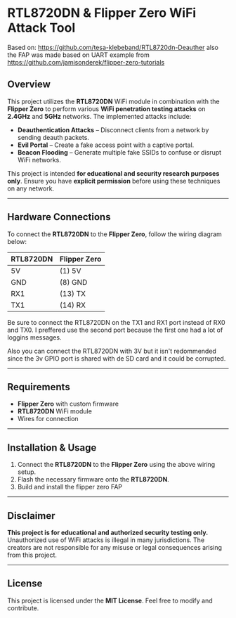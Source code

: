 # RTL8720DN & Flipper Zero WiFi Attack Tool
Based on: https://github.com/tesa-klebeband/RTL8720dn-Deauther also the FAP was made based on UART example from https://github.com/jamisonderek/flipper-zero-tutorials
## Overview
This project utilizes the **RTL8720DN** WiFi module in combination with the **Flipper Zero** to perform various **WiFi penetration testing attacks** on **2.4GHz** and **5GHz** networks. The implemented attacks include:

- **Deauthentication Attacks** – Disconnect clients from a network by sending deauth packets.
- **Evil Portal** – Create a fake access point with a captive portal.
- **Beacon Flooding** – Generate multiple fake SSIDs to confuse or disrupt WiFi networks.

This project is intended **for educational and security research purposes only**. Ensure you have **explicit permission** before using these techniques on any network.

---

## Hardware Connections
To connect the **RTL8720DN** to the **Flipper Zero**, follow the wiring diagram below:

| RTL8720DN | Flipper Zero |
|-----------|--------------|
| 5V        | (1) 5V           |
| GND       | (8) GND          |
| RX1       | (13) TX           |
| TX1       | (14) RX           |

Be sure to connect the RTL8720DN on the TX1 and RX1 port instead of RX0 and TX0. I preffered use the second port because the first one had a lot of loggins messages.

Also you can connect the RTL8720DN with 3V but it isn't redommended since the 3v GPIO port is shared with de SD card and it could be corrupted.

---

## Requirements
- **Flipper Zero** with custom firmware
- **RTL8720DN** WiFi module
- Wires for connection

---

## Installation & Usage
1. Connect the **RTL8720DN** to the **Flipper Zero** using the above wiring setup.
2. Flash the necessary firmware onto the **RTL8720DN**.
3. Build and install the flipper zero FAP

---

## Disclaimer
**This project is for educational and authorized security testing only.** Unauthorized use of WiFi attacks is illegal in many jurisdictions. The creators are not responsible for any misuse or legal consequences arising from this project.

---

## License
This project is licensed under the **MIT License**. Feel free to modify and contribute.

